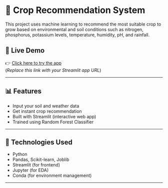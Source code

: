 # 🌾 Crop Recommendation System

This project uses machine learning to recommend the most suitable crop to grow based on environmental and soil conditions such as nitrogen, phosphorus, potassium levels, temperature, humidity, pH, and rainfall.

## 🚀 Live Demo
👉 [Click here to try the app](https://your-deployment-link.streamlit.app)  
(*Replace this link with your Streamlit app URL*)

---

## 📊 Features

- Input your soil and weather data
- Get instant crop recommendation
- Built with Streamlit (interactive web app)
- Trained using Random Forest Classifier

---

## 🧠 Technologies Used

- Python
- Pandas, Scikit-learn, Joblib
- Streamlit (for frontend)
- Jupyter (for EDA)
- Conda (for environment management)

---


